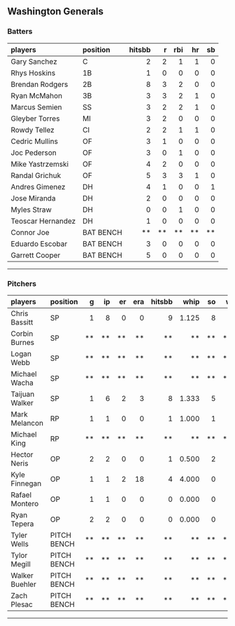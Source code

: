 ## Washington Generals

### Batters

 
|players           |position  | hitsbb|  r| rbi| hr| sb| 
|:-----------------|:---------|------:|--:|---:|--:|--:| 
|Gary Sanchez      |C         |      2|  2|   1|  1|  0| 
|Rhys Hoskins      |1B        |      1|  0|   0|  0|  0| 
|Brendan Rodgers   |2B        |      8|  3|   2|  0|  0| 
|Ryan McMahon      |3B        |      3|  3|   2|  1|  0| 
|Marcus Semien     |SS        |      3|  2|   2|  1|  0| 
|Gleyber Torres    |MI        |      3|  2|   0|  0|  0| 
|Rowdy Tellez      |CI        |      2|  2|   1|  1|  0| 
|Cedric Mullins    |OF        |      3|  1|   0|  0|  0| 
|Joc Pederson      |OF        |      3|  0|   1|  0|  0| 
|Mike Yastrzemski  |OF        |      4|  2|   0|  0|  0| 
|Randal Grichuk    |OF        |      5|  3|   3|  1|  0| 
|Andres Gimenez    |DH        |      4|  1|   0|  0|  1| 
|Jose Miranda      |DH        |      2|  0|   0|  0|  0| 
|Myles Straw       |DH        |      0|  0|   1|  0|  0| 
|Teoscar Hernandez |DH        |      1|  0|   0|  0|  0| 
|Connor Joe        |BAT BENCH |     **| **|  **| **| **| 
|Eduardo Escobar   |BAT BENCH |      3|  0|   0|  0|  0| 
|Garrett Cooper    |BAT BENCH |      5|  0|   0|  0|  0| 


* * *

### Pitchers

 
|players        |position    |  g| ip| er| era| hitsbb|  whip| so|  w| sv| 
|:--------------|:-----------|--:|--:|--:|---:|------:|-----:|--:|--:|--:| 
|Chris Bassitt  |SP          |  1|  8|  0|   0|      9| 1.125|  8|  1|  0| 
|Corbin Burnes  |SP          | **| **| **|  **|     **|    **| **| **| **| 
|Logan Webb     |SP          | **| **| **|  **|     **|    **| **| **| **| 
|Michael Wacha  |SP          | **| **| **|  **|     **|    **| **| **| **| 
|Taijuan Walker |SP          |  1|  6|  2|   3|      8| 1.333|  5|  1|  0| 
|Mark Melancon  |RP          |  1|  1|  0|   0|      1| 1.000|  1|  0|  1| 
|Michael King   |RP          | **| **| **|  **|     **|    **| **| **| **| 
|Hector Neris   |OP          |  2|  2|  0|   0|      1| 0.500|  2|  0|  0| 
|Kyle Finnegan  |OP          |  1|  1|  2|  18|      4| 4.000|  0|  1|  0| 
|Rafael Montero |OP          |  1|  1|  0|   0|      0| 0.000|  0|  0|  0| 
|Ryan Tepera    |OP          |  2|  2|  0|   0|      0| 0.000|  0|  0|  1| 
|Tyler Wells    |PITCH BENCH | **| **| **|  **|     **|    **| **| **| **| 
|Tylor Megill   |PITCH BENCH | **| **| **|  **|     **|    **| **| **| **| 
|Walker Buehler |PITCH BENCH | **| **| **|  **|     **|    **| **| **| **| 
|Zach Plesac    |PITCH BENCH | **| **| **|  **|     **|    **| **| **| **| 


* * *


